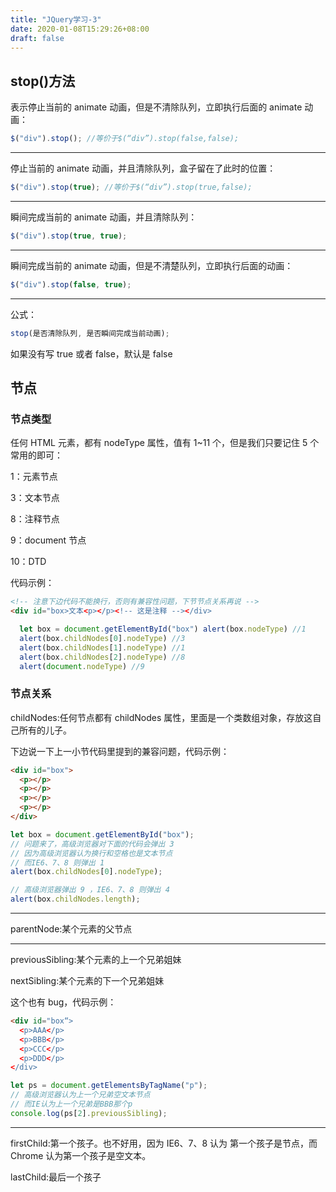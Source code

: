 ```yaml
---
title: "JQuery学习-3"
date: 2020-01-08T15:29:26+08:00
draft: false
---
```


## stop()方法

表示停止当前的 animate 动画，但是不清除队列，立即执行后面的 animate 动画：

```javascript
$("div").stop(); //等价于$(“div”).stop(false,false);
```

---

停止当前的 animate 动画，并且清除队列，盒子留在了此时的位置：

```javascript
$("div").stop(true); //等价于$(“div”).stop(true,false);
```

---

瞬间完成当前的 animate 动画，并且清除队列：

```javascript
$("div").stop(true, true);
```

---

瞬间完成当前的 animate 动画，但是不清楚队列，立即执行后面的动画：

```javascript
$("div").stop(false, true);
```

---

公式：

```javascript
stop(是否清除队列, 是否瞬间完成当前动画);
```

如果没有写 true 或者 false，默认是 false

## 节点

### 节点类型

任何 HTML 元素，都有 nodeType 属性，值有 1~11 个，但是我们只要记住 5 个常用的即可：

1：元素节点

3：文本节点

8：注释节点

9：document 节点

10：DTD

代码示例：

```html
<!-- 注意下边代码不能换行，否则有兼容性问题，下节节点关系再说 -->
<div id="box>文本<p></p><!-- 这是注释 --></div>
```

```javascript
  let box = document.getElementById("box") alert(box.nodeType) //1
  alert(box.childNodes[0].nodeType) //3
  alert(box.childNodes[1].nodeType) //1
  alert(box.childNodes[2].nodeType) //8
  alert(document.nodeType) //9
```

### 节点关系

childNodes:任何节点都有 childNodes 属性，里面是一个类数组对象，存放这自己所有的儿子。

下边说一下上一小节代码里提到的兼容问题，代码示例：

```html
<div id="box">
  <p></p>
  <p></p>
  <p></p>
  <p></p>
</div>
```

```javascript
let box = document.getElementById("box");
// 问题来了，高级浏览器对下面的代码会弹出 3
// 因为高级浏览器认为换行和空格也是文本节点
// 而IE6、7、8 则弹出 1
alert(box.childNodes[0].nodeType);

// 高级浏览器弹出 9 ，IE6、7、8 则弹出 4
alert(box.childNodes.length);
```

---

parentNode:某个元素的父节点

---

previousSibling:某个元素的上一个兄弟姐妹

nextSibling:某个元素的下一个兄弟姐妹

这个也有 bug，代码示例：

```html
<div id="box“>
  <p>AAA</p>
  <p>BBB</p>
  <p>CCC</p>
  <p>DDD</p>
</div>
```

```javascript
let ps = document.getElementsByTagName("p");
// 高级浏览器认为上一个兄弟空文本节点
// 而IE认为上一个兄弟是BBB那个p
console.log(ps[2].previousSibling);
```

---

firstChild:第一个孩子。也不好用，因为 IE6、7、8 认为
第一个孩子是节点，而 Chrome 认为第一个孩子是空文本。

lastChild:最后一个孩子
